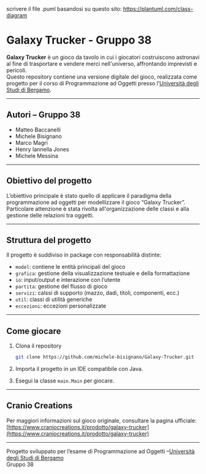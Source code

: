 scrivere il file .puml basandosi su questo sito: https://plantuml.com/class-diagram

# Galaxy Trucker - Gruppo 38

**Galaxy Trucker** è un gioco da tavolo in cui i giocatori costruiscono astronavi al fine di trasportare e vendere merci nell'universo, affrontando imprevisti e pericoli.  
Questo repository contiene una versione digitale del gioco, realizzata come progetto per il corso di Programmazione ad Oggetti presso l’[Università degli Studi di Bergamo](https://www.unibg.it/).

---

## Autori – Gruppo 38
- Matteo Baccanelli  
- Michele Bisignano  
- Marco Magri  
- Henry Iannella Jones  
- Michele Messina  

---

## Obiettivo del progetto

L’obiettivo principale è stato quello di applicare il paradigma della programmazione ad oggetti per modellizzare il gioco “Galaxy Trucker”.  
Particolare attenzione è stata rivolta all'organizzazione delle classi e alla gestione delle relazioni tra oggetti.

---

## Struttura del progetto

Il progetto è suddiviso in package con responsabilità distinte:

- `model`: contiene le entità principali del gioco  
- `grafica`: gestione della visualizzazione testuale e della formattazione  
- `io`: input/output e interazione con l’utente  
- `partita`: gestione del flusso di gioco  
- `servizi`: calssi di supporto (mazzo, dadi, titoli, componenti, ecc.)  
- `util`: classi di utilità generiche  
- `eccezioni`: eccezioni personalizzate

---

## Come giocare

1. Clona il repository  
   ```sh
   git clone https://github.com/michele-bisignano/Galaxy-Trucker.git
   ```

2. Importa il progetto in un IDE compatibile con Java.

3. Esegui la classe `main.Main` per giocare.

---

## Cranio Creations

Per maggiori informazioni sul gioco originale, consultare la pagina ufficiale:  
[https://www.craniocreations.it/prodotto/galaxy-trucker](https://www.craniocreations.it/prodotto/galaxy-trucker)

---

Progetto sviluppato per l’esame di Programmazione ad Oggetti –[Università degli Studi di Bergamo](https://www.unibg.it/)  
Gruppo 38